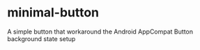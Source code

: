 # minimal-button
A simple button that workaround the Android AppCompat Button background state setup
